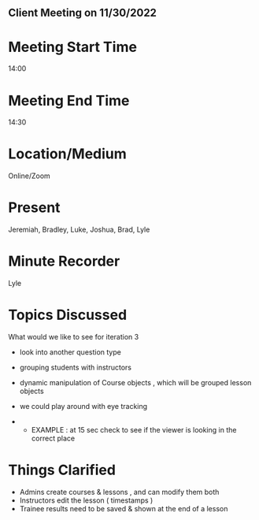 ## Client Meeting on 11/30/2022

# Meeting Start Time
14:00

# Meeting End Time
14:30

# Location/Medium
Online/Zoom

# Present
Jeremiah, Bradley, Luke, Joshua, Brad, Lyle

# Minute Recorder
Lyle

# Topics Discussed

What would we like to see for iteration 3
 + look into another question type
 + grouping students with instructors
 + dynamic manipulation of Course objects , which will be grouped lesson objects

 + we could play around with eye tracking
- - EXAMPLE : at 15 sec check to see if the viewer is looking in the correct place


# Things Clarified

- Admins create courses & lessons , and can modify them both
- Instructors edit the lesson ( timestamps )
- Trainee results need to be saved & shown at the end of a lesson
